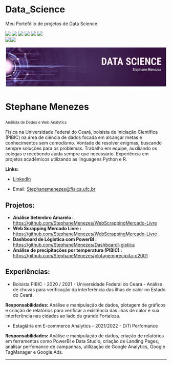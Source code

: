 # Data_Science

Meu Portefólio de projetos de Data Science

<img src="https://img.shields.io/badge/Python-FFD43B?style=for-the-badge&logo=python&logoColor=darkgreen"> <img src="https://img.shields.io/badge/Pandas-2C2D72?style=for-the-badge&logo=pandas&logoColor=white"> <img src="https://img.shields.io/badge/Numpy-777BB4?style=for-the-badge&logo=numpy&logoColor=white"> <img src="	https://img.shields.io/badge/Plotly-239120?style=for-the-badge&logo=plotly&logoColor=white"> <img src="https://img.shields.io/badge/HTML-239120?style=for-the-badge&logo=html5&logoColor=white"> <img src="https://img.shields.io/badge/CSS-239120?&style=for-the-badge&logo=css3&logoColor=white">  
 <img src="https://img.shields.io/badge/PowerBI-F2C811?style=for-the-badge&logo=Power%20BI&logoColor=white"><img src=" https://img.shields.io/badge/Jupyter-F37626.svg?&style=for-the-badge&logo=Jupyter&logoColor=white"> 

<p align="center">
  <img src="Bannerprincipal.png" >
</p>

# Stephane Menezes
<sub> Análista de Dados e Web Analytics </sub>

Física na Universidade Federal do Ceará, bolsista de Iniciação Científica (PIBIC) na área de ciência de dados focada em alcançar metas e conhecimentos sem comodismo. 
Vontade de resolver enigmas, buscando sempre soluções para os problemas. 
Trabalho em equipe, auxiliando os colegas e recebendo ajuda sempre que necessário. 
Experiência em projetos acadêmicos utilizando as linguagens Python e R. 


**Links:**
* [LinkedIn](https://www.linkedin.com/in/stephane-menezes-24273b1b8/)

* Email: Stephanemenezes@fisica.ufc.br

## Projetos:

* **Análise Setembro Amarelo :** https://github.com/StephaneMenezes/WebScrappingMercado-Livre
* **Web Scrapping Mercado Livre :** https://github.com/StephaneMenezes/WebScrappingMercado-Livre
* **Dashboard de Lógistica com PowerBI :** https://github.com/StephaneMenezes/Dashboardl-gistica
* **Análise de precipitações por temperatura (PIBIC) :** https://github.com/StephaneMenezes/plotagemprecipita-o2001

## Experiências: 
* Bolsista PIBIC - 2020 / 2021 - Universidade Federal do Ceará - Análise de chuvas para verificação da interferência das ilhas de calor no Estado do Ceará.

**Responsabilidades:** Análise e manipulação de dados, plotagem de gráficos e criação de relatórios para verificar a existência das ilhas de calor e sua interferência nas cidades ao lado da grande Fortaleza.
* Estagiária em E-commerce Analytics - 2021/2022 - DiTi Perfomance

**Responsabilidades:** Análise e manipulação de dados, criação de relatórios em ferramentas como PowerBI e Data Studio, criação de Landing Pages, análisar perfomance de campanhas, utilização de Google Analytics, Google TagManager e Google Ads. 
 

---



